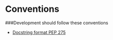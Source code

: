 Conventions
===========

###Development should follow these conventions
- [Docstring format PEP 275](http://legacy.python.org/dev/peps/pep-0257/)
